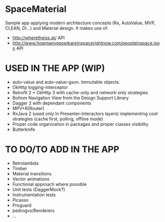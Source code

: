 # SpaceMaterial
Sample app applying modern architecture concepts (Rx, AutoValue, MVP, CLEAN, DI...) and Material design. It makes use of:
- http://wheretheiss.at/ API
- http://www.howmanypeopleareinspacerightnow.com/peopleinspace.json API

# USED IN THE APP (WIP)
- auto-value and auto-value-gson. Immutable objects.
- OkHttp logging-interceptor
- Retrofit 2 + OkHttp 3 with cache-only and network-only strategies
- Bottom Navigation View from the Design Support Library
- Dagger 2 with dependant components
- MPV+R(Router)
- RxJava 2 (used only in Presenter-Interactors layers) implementing cool strategies (cache first, polling, offline mode)
- Proper code organization in packages and proper classes visibility
- Butterknife

# TO DO/TO ADD IN THE APP
- Retrolambda
- Timber
- Material transitions
- Vector animations
- Functional approach where possible
- Unit tests (DaggerMock?)
- Instrumentation tests
- Picasso
- Proguard
- pedrogvs/Renderers
- ...
